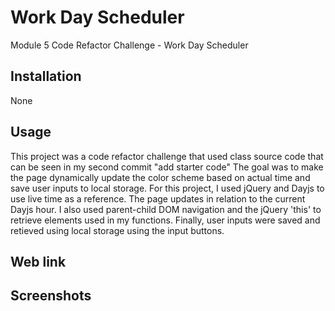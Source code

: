 # Work Day Scheduler
Module 5 Code Refactor Challenge - Work Day Scheduler


## Installation

None

## Usage

This project was a code refactor challenge that used class source code that can be seen in my second commit "add starter code"
The goal was to make the page dynamically update the color scheme based on actual time and save user inputs to local storage.
For this project, I used jQuery and Dayjs to use live time as a reference. The page updates in relation to the current Dayjs hour.
I also used parent-child DOM navigation and the jQuery 'this' to retrieve elements used in my functions. 
Finally, user inputs were saved and retieved using local storage using the input buttons.

## Web link



## Screenshots
